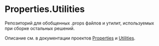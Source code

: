# Properties.Utilities
Репозиторий для обобщенных .props файлов и утилит, используемых при сборке остальных решений.

Описание см. в документации проектов [Properties](https://unicornum.github.io/Properties/index.html) и [Utilities](https://unicornum.github.io/Utilities/index.html).
